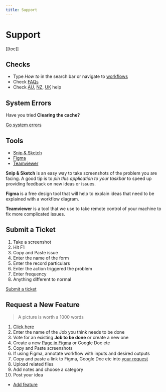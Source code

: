 ```yaml
---
title: Support
---
```


# Support

[[toc]]

## Checks

- Type _How to_ in the search bar or navigate to [workflows](../features/workflows/)
- Check [FAQs](./frequently-asked-questions.md)
- Check [AU](http://docs.gensolve.com/help/gpm_au/), [NZ](http://docs.gensolve.com/help/gpm_nz/), [UK](http://docs.gensolve.com/help/gpm_uk/) help

## System Errors

Have you tried **Clearing the cache?**

[Go system errors](./system-errors.md)

## Tools

- [Snip & Sketch](https://www.youtube.com/watch?v=T1p2kgd-Rsc)
- [Figma](https://www.figma.com)
- [Teamviewer](https://www.teamviewer.com/)

**Snip & Sketch** is an easy way to take screenshots of the problem you are facing. A good tip is to _pin this application to your taskbar_ to speed up providing feedback on new ideas or issues.

**Figma** is a free design tool that will help to explain ideas that need to be explained with a workflow diagram.

**Teamviewer** is a tool that we use to take remote control of your machine to fix more complicated issues.

## Submit a Ticket

1. Take a screenshot
2. Hit F1
3. Copy and Paste issue
4. Enter the name of the form
5. Enter the record particulars
6. Enter the action triggered the problem
7. Enter frequency
8. Anything different to normal

[Submit a ticket](http://support.gensolve.com/)

## Request a New Feature

> A picture is worth a 1000 words

1. [Click here](https://gensolve.uservoice.com/forums/327429-gensolve-gpm)
2. Enter the name of the Job you think needs to be done
3. Vote for an existing **Job to be done** or create a new one
4. Create a new [Page in Figma](https://www.youtube.com/channel/UCQsVmhSa4X-G3lHlUtejzLA) or Google Doc etc
5. Copy and Paste screenshots
6. If using Figma, annotate workflow with inputs and desired outputs
7. Copy and paste a link to Figma, Google Doc etc into [your request](https://gensolve.uservoice.com/forums/327429-gensolve-gpm)
8. Upload related files
9. Add notes and choose a category
10. Post your idea

- [Add feature](https://gensolve.uservoice.com/forums/327429-gensolve-gpm)
